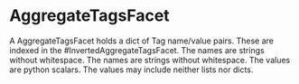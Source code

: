 # AggregateTagsFacet

A AggregateTagsFacet holds a dict of Tag name/value pairs.
These are indexed in the #InvertedAggregateTagsFacet.
The names are strings without whitespace.
The names are strings without whitespace.
The values are python scalars. The values may include neither
lists nor dicts.
